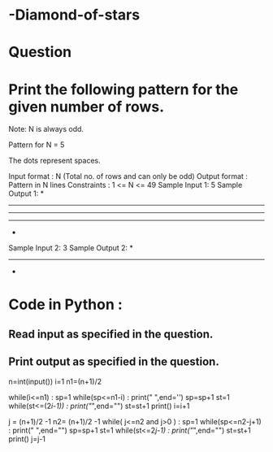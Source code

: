 # -Diamond-of-stars
# Question
# Print the following pattern for the given number of rows.
Note: N is always odd.


Pattern for N = 5



The dots represent spaces.



Input format :
N (Total no. of rows and can only be odd)
Output format :
Pattern in N lines
Constraints :
1 <= N <= 49
Sample Input 1:
5
Sample Output 1:
  *
 ***
*****
 ***
  *
Sample Input 2:
3
Sample Output 2:
  *
 ***
  *
  
 # Code in Python :
 
 ## Read input as specified in the question.
## Print output as specified in the question.
n=int(input())
i=1
n1=(n+1)/2

while(i<=n1) :
    sp=1
    while(sp<=n1-i) :
        print(" ",end='')
        sp=sp+1
    st=1
    while(st<=(2*i-1)) :
        print("*",end="")
        st=st+1
    print()
    i=i+1
    
j = (n+1)/2 -1
n2= (n+1)/2 -1
while( j<=n2 and j>0 ) :
    sp=1
    while(sp<=n2-j+1) :
        print(" ",end="")
        sp=sp+1
    st=1
    while(st<=2*j-1) :
        print("*",end="")
        st=st+1
    print()
    j=j-1
  
  
  
  
  
  
  
  
  
  
